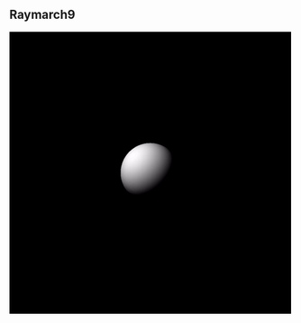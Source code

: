 ## Raymarch9

![Raymarch9](https://github.com/Nismit/glsl-output/blob/main/raymarch9/output-palette.gif)
